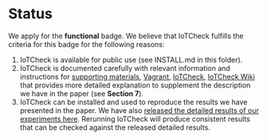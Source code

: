 # Status

We apply for the **functional** badge. We believe that IoTCheck fulfills the criteria for this badge for the following reasons:

1. IoTCheck is available for public use (see INSTALL.md in this folder).
2. IoTCheck is documented carefully with relevant information and instructions for 
[supporting materials](https://github.com/uci-plrg/iotcheck-data/blob/master/README.md),
[Vagrant](https://github.com/uci-plrg/iotcheck-vagrant/blob/master/README.md), 
[IoTCheck](https://github.com/uci-plrg/iotcheck/blob/master/README.md), 
[IoTCheck Wiki](https://github.com/uci-plrg/iotcheck/wiki) that provides more detailed explanation to supplement the description we have in the paper (see **Section 7**).
3. IoTCheck can be installed and used to reproduce the results we have presented in the paper. We have also [released the detailed results of our experiments here](https://github.com/uci-plrg/iotcheck-data). Rerunning IoTCheck will produce consistent results that can be checked against the released detailed results.
